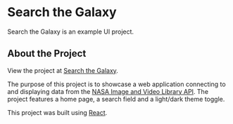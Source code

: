 # Search the Galaxy

Search the Galaxy is an example UI project.

## About the Project

View the project at [Search the Galaxy](https://search-the-galaxy-portfolio.onrender.com/).

The purpose of this project is to showcase a web application connecting to and displaying data from the [NASA Image and Video Library API](https://api.nasa.gov/). The project features a home page, a search field and a light/dark theme toggle.

This project was built using [React](https://react.dev/).
